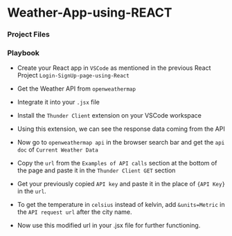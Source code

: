 # Weather-App-using-REACT

<h3>Project Files</h3> 
<h3>Playbook</h3>

* Create your React app in `VSCode` as mentioned in the previous React Project `Login-SignUp-page-using-React`
* Get the Weather API from `openweathermap`
* Integrate it into your `.jsx` file
* Install the `Thunder Client` extension on your VSCode workspace
* Using this extension, we can see the response data coming from the API
* Now go to `openweathermap api` in the browser search bar and get the `api doc` of `Current Weather Data`
* Copy the `url` from the `Examples of API calls` section at the bottom of the page and paste it in the `Thunder Client GET` section
* Get your previously copied `API key` and paste it in the place of `{API Key}` in the `url`.

* To get the temperature in `celsius` instead of kelvin, add `&units=Metric` in the `API request url` after the city name.
* Now use this modified url in your .jsx file for further functioning.
